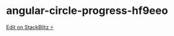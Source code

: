 # angular-circle-progress-hf9eeo

[Edit on StackBlitz ⚡️](https://stackblitz.com/edit/angular-circle-progress-hf9eeo)